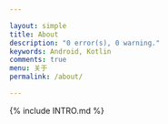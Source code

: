 ```yaml
---

layout: simple
title: About
description: "0 error(s), 0 warning."
keywords: Android, Kotlin
comments: true
menu: 关于
permalink: /about/

---
```


{% include INTRO.md %}
